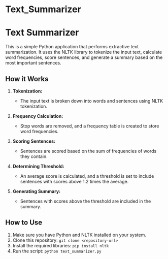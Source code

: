 # Text_Summarizer

# Text Summarizer

This is a simple Python application that performs extractive text summarization. It uses the NLTK library to tokenize the input text, calculate word frequencies, score sentences, and generate a summary based on the most important sentences.

## How it Works

1. **Tokenization:**
   - The input text is broken down into words and sentences using NLTK tokenization.

2. **Frequency Calculation:**
   - Stop words are removed, and a frequency table is created to store word frequencies.

3. **Scoring Sentences:**
   - Sentences are scored based on the sum of frequencies of words they contain.

4. **Determining Threshold:**
   - An average score is calculated, and a threshold is set to include sentences with scores above 1.2 times the average.

5. **Generating Summary:**
   - Sentences with scores above the threshold are included in the summary.

## How to Use

1. Make sure you have Python and NLTK installed on your system.
2. Clone this repository: `git clone <repository-url>`
3. Install the required libraries: `pip install nltk`
4. Run the script: `python text_summarizer.py`

